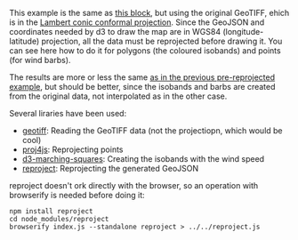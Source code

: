 This example is the same as [this block](http://bl.ocks.org/rveciana/206956c3e142040432c477d75b038749), but using the original GeoTIFF, ehich is in the [Lambert conic conformal projection](http://bl.ocks.org/mbostock/3734321). Since the GeoJSON and coordinates needed by d3 to draw the map are in WGS84 (longitude-latitude) projection, all the data must be reprojected before drawing it. You can see here how to do it for polygons (the coloured isobands) and points (for wind barbs).

The results are more or less the same [as in the previous pre-reprojected example](http://bl.ocks.org/rveciana/206956c3e142040432c477d75b038749), but should be better, since the isobands and barbs are created from the original data, not interpolated as in the other case.

Several liraries have been used:

* [geotiff](https://github.com/constantinius/geotiff.js): Reading the GeoTIFF data (not the projectiopn, which would be cool)
* [proj4js](http://proj4js.org/): Reprojecting points
* [d3-marching-squares](https://github.com/rveciana/d3-marching-squares): Creating the isobands with the wind speed
* [reproject](https://github.com/perliedman/reproject): Reprojecting the generated GeoJSON

reproject doesn't ork directly with the browser, so an operation with browserify is needed before doing it:

    npm install reproject
    cd node_modules/reproject
    browserify index.js --standalone reproject > ../../reproject.js
